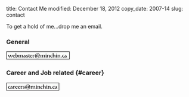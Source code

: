 title: Contact Me
modified: December 18, 2012
copy_date: 2007-14
slug: contact

<!-- _ -->

To get a hold of me...drop me an email.

### General

![webmaster](../images/webmaster.png)

### Career and Job related {#career}

![Careers](../images/careers.png)


